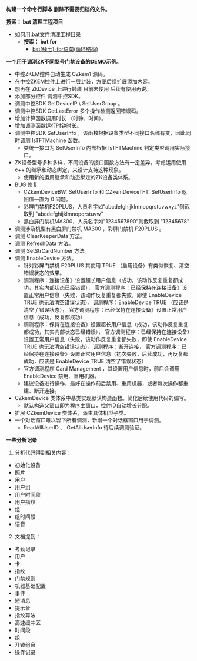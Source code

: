**构建一个命令行脚本 删除不需要归档的文件。**

**搜索： bat 清理工程项目**
- [如何用.bat文件清理工程目录](http://www.voidcn.com/article/p-moxwkywz-vo.html)
  + **搜索： bat for**
    - [bat(续七)-for语句(循环结构)](https://www.cnblogs.com/lm002003/archive/2012/05/15/2502439.html)



**一个用于调测ZK不同型号门禁设备的DEMO示例。**
- 中控ZKEM控件自动生成 CZkem1 源码。
- 在中控ZKEM控件上进行一层封装，方便后续扩展添加内容。
- 想再在 ZkDevice 上进行封装  目前未使用  后续有使用再说。
- 添加部分控件 调测中控SDK。
- 调测中控SDK GetDeviceIP \ SetUserGroup 。
- 调测中控SDK GetLastError  多个操作检测返回错误码。
- 增加计算函数调用时长 （时钟、时间）。
- 增加调测函数运行时钟时长。
- 调测中控SDK SetUserInfo ，该函数根据设备类型不同接口名称有变，因此同时调测  IsTFTMachine 函数。
  + 类统一接口为 SetUserInfo 内部根据 IsTFTMachine 判定类型调用实际接口。
- ZK设备型号多种多样，不同设备的接口函数方法有一定差异。考虑运用使用 c++ 的继承和动态绑定，来设计支持这种现象。
  + 使用新的运用继承和动态绑定的ZK设备类体系。
- BUG 修复
  + CZkemDeviceBW::SetUserInfo 和 CZkemDeviceTFT::SetUserInfo 返回值一直为 0 问题。
  + 彩屏门禁机F20PLUS，人员名字如"abcdefghijklmnopqrstuvwxyz"则截取到 "abcdefghijklmnopqrstuvw"
  + 黑白屏门禁机MA300，人员名字如"1234567890"则截取到 "12345678"
- 调测涉及机型有黑白屏门禁机 MA300 ，彩屏门禁机 F20PLUS 。
- 调测 ClearKeeperData 方法。
- 调测 RefreshData 方法。
- 调测 SetStrCardNumber 方法。
- 调测 EnableDevice 方法。
  + 针对彩屏门禁机 F20PLUS 其使用 TRUE （启用设备）有类似恢复、清空错误状态的效果。
  + 调测程序：连接设备》设置超长用户信息（成功，该动作反复重复都成功，其实内部状态已经错误）， 官方调测程序：已经保持在连接设备》设置正常用户信息（失败，该动作反复重复都失败，即使 EnableDevice TRUE 也无法清空错误状态），调测程序：EnableDevice TRUE （应该是清空了错误状态）， 官方调测程序：已经保持在连接设备》设置正常用户信息（成功，反复都成功）
  + 调测程序：保持在连接设备》设置超长用户信息（成功，该动作反复重复都成功，其实内部状态已经错误）， 官方调测程序：已经保持在连接设备》设置正常用户信息（失败，该动作反复重复都失败，即使 EnableDevice TRUE 也无法清空错误状态），调测程序：断开连接， 官方调测程序：已经保持在连接设备》设置正常用户信息（初次失败，后续成功，再反复都成功，应该是 EnableDevice TRUE 清空了错误状态）
  + 官方调测程序 Card Management ，其设置用户信息时，前后会调用 EnableDevice 禁用、重用机器。
  + 建议设备进行操作，最好在操作前后禁用、重用机器，或者每次操作都重建、断开连接。
- CZkemDevice 类体系中基类实现默认构造函数。简化后续使用代码的编写。
  + 默认构造父窗口即为程序主窗口，控件ID自动增长分配。
- 扩展 CZkemDevice 类体系，派生具体机型子类。
- 一个对话窗口难以容下所有调测，新增一个对话框窗口用于调测。
  + ReadAllUserID 、 GetAllUserInfo  待后续调测验证。


**一些分析记录**
1. 分析代码得到相关内容：
- 初始化设备
- 照片
- 用户
- 用户组
- 用户时间段
- 用户指纹
- 组
- 组时间段
- 语音

2. 文档提到：
- 考勤记录
- 用户
- 卡
- 指纹
- 门禁规则
- 机器基础配置
- 事件
- 短消息
- 提示音
- 指纹算法
- 高速缓冲区
- 时间段
- 组
- 开锁组合
- 操作记录
